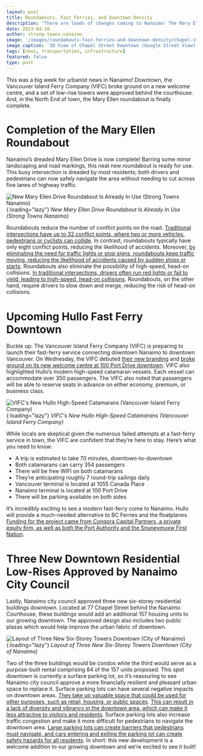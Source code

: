 ```yaml
---
layout: post
title: Roundabouts, Fast Ferries, and Downtown Density
description: "There are loads of changes coming to Nanaimo! The Mary Ellen roundabout is now complete in the North End. The Hullo fast ferry is slated to launch in June. And, Nanaimo city council approves new low-rises and condos downtown."
date: 2023-04-20
author: strong-towns-nanaimo
image: '/images/roundabouts-fast-ferries-and-downtown-density/chapel-street-street-view-1.jpg'
image_caption: '3D View of Chapel Street Downtown (Google Street View)'
tags: [news, transportation, infrastructure]
featured: false
type: post
---
```


This was a big week for urbanist news in Nanaimo! Downtown, the Vancouver Island Ferry Company (VIFC) broke ground on a new welcome centre, and a set of low-rise towers were approved behind the courthouse. And, in the North End of town, the Mary Ellen roundabout is finally complete. 

# Completion of the Mary Ellen Roundabout

Nanaimo’s dreaded Mary Ellen Drive is now complete! Barring some minor landscaping and road markings, this neat new roundabout is ready for use. This busy intersection is dreaded by most residents; both drivers and pedestrians can now safely navigate the area without needing to cut across five lanes of highway traffic. 

![New Mary Ellen Drive Roundabout Is Already In Use (Strong Towns Nanaimo)]({{site.baseurl}}/images/roundabouts-fast-ferries-and-downtown-density/mary-ellen-roundabout-1.jpg){:loading="lazy"}
*New Mary Ellen Drive Roundabout Is Already In Use (Strong Towns Nanaimo)*

Roundabouts reduce the number of conflict points on the road. [Traditional intersections have up to 32 conflict points, where two or more vehicles, pedestrians or cyclists can collide](https://mutcd.fhwa.dot.gov/). In contrast, roundabouts typically have only eight conflict points, reducing the likelihood of accidents. Moreover, [by eliminating the need for traffic lights or stop signs, roundabouts keep traffic moving, reducing the likelihood of accidents caused by sudden stops or starts](https://www.iihs.org/topics/roundabouts). Roundabouts also eliminate the possibility of high-speed, head-on collisions. [In traditional intersections, drivers often run red lights or fail to yield, leading to high-speed, head-on collisions](https://www.fhwa.dot.gov/publications/research/safety/05042/index.cfm). Roundabouts, on the other hand, require drivers to slow down and merge, reducing the risk of head-on collisions.

# Upcoming Hullo Fast Ferry Downtown

Buckle up: The Vancouver Island Ferry Company (VIFC) is preparing to launch their fast-ferry service connecting downtown Nanaimo to downtown Vancouver. On Wednesday, the VIFC debuted [their new branding](https://hullo.com/) and [broke ground on its new welcome centre at 100 Port Drive downtown](https://www.nanaimobulletin.com/news/nanaimos-fast-foot-ferries-branded-hullo-terminal-improvements-starting/). VIFC also highlighted Hullo’s modern high-speed catamaran vessels. Each vessel can accommodate over 350 passengers. The VIFC also noted that passengers will be able to reserve seats in advance on either economy, premium, or business class.

![VIFC's New Hullo High-Speed Catamarans (Vancouver Island Ferry Company)]({{site.baseurl}}/images/roundabouts-fast-ferries-and-downtown-density/hullo-ferry-1.jpg){:loading="lazy"}
*VIFC's New Hullo High-Speed Catamarans (Vancouver Island Ferry Company)*

While locals are skeptical given the numerous failed attempts at a fast-ferry service in town, the VIFC are confident that they’re here to stay. Here’s what you need to know:

- A trip is estimated to take 70 minutes, downtown-to-downtown
- Both catamarans can carry 354 passengers
- There will be free WIFI on both catamarans
- They’re anticipating roughly 7 round-trip sailings daily
- Vancouver terminal is located at 1055 Canada Place
- Nanaimo terminal is located at 100 Port Drive
- There will be parking available on both sides

It’s incredibly exciting to see a modern fast-ferry come to Nanaimo. Hullo will provide a much-needed alternative to BC Ferries and the floatplanes. [Funding for the project came from Conqora Capital Partners, a private equity firm, as well as both the Port Authority and the Snuneymuxw First Nation](https://nanaimonewsnow.com/2023/04/19/hullo-to-new-passenger-fast-ferry-service-between-nanaimo-and-vancouver/).

# Three New Downtown Residential Low-Rises Approved by Nanaimo City Council

Lastly, Nanaimo city council approved three new six-storey residential buildings downtown. Located at 77 Chapel Street behind the Nanaimo Courthouse, these buildings would add an additional 157 housing units to our growing downtown. The approved design also includes two public plazas which would help improve the urban fabric of downtown. 

![Layout of Three New Six-Storey Towers Downtown (City of Nanaimo)]({{site.baseurl}}/images/roundabouts-fast-ferries-and-downtown-density/downtown-towers-1.jpg){:loading="lazy"}
*Layout of Three New Six-Storey Towers Downtown (City of Nanaimo)*

Two of the three buildings would be condos while the third would serve as a purpose-built rental comprising 84 of the 157 units proposed. This spot downtown is currently a surface parking lot, so it’s reassuring to see Nanaimo city council approve a more financially resilient and pleasant urban space to replace it. Surface parking lots can have several negative impacts on downtown areas. [They take up valuable space that could be used for other purposes, such as retail, housing, or public spaces](https://www.bloomberg.com/news/newsletters/2023-03-29/maplab-parking-occupies-vast-swaths-of-space-in-city-centers). [This can result in a lack of diversity and vibrancy in the downtown area, which can make it less attractive to visitors and residents](https://www.strongtowns.org/journal/2019/11/27/parking-dominates-our-cities-but-do-we-really-see-it). Surface parking lots also increase traffic congestion and make it more difficult for pedestrians to navigate the downtown area. [Large parking lots can create barriers that pedestrians must navigate, and cars entering and exiting the parking lot can create safety hazards for all residents](https://www.cnu.org/publicsquare/2017/06/05/great-idea-rethinking-parking). In short: this new development is a welcome addition to our growing downtown and we’re excited to see it built!
